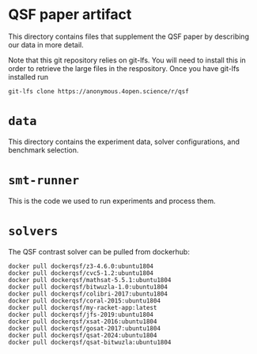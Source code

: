 # QSF paper artifact

This directory contains files that supplement the QSF
paper by describing our data in more detail.

Note that this git repository relies on git-lfs. You will
need to install this in order to retrieve the large files
in the respository. Once you have git-lfs installed run

```
git-lfs clone https://anonymous.4open.science/r/qsf
```

# `data`

This directory contains the experiment data, solver configurations, and benchmark selection.


# `smt-runner`

This is the code we used to run experiments and process them.

# `solvers`

The QSF contrast solver can be pulled from dockerhub:
```
docker pull dockerqsf/z3-4.6.0:ubuntu1804
docker pull dockerqsf/cvc5-1.2:ubuntu1804
docker pull dockerqsf/mathsat-5.5.1:ubuntu1804
docker pull dockerqsf/bitwuzla-1.0:ubuntu1804
docker pull dockerqsf/colibri-2017:ubuntu1804
docker pull dockerqsf/coral-2015:ubuntu1804
docker pull dockerqsf/my-racket-app:latest
docker pull dockerqsf/jfs-2019:ubuntu1804
docker pull dockerqsf/xsat-2016:ubuntu1804
docker pull dockerqsf/gosat-2017:ubuntu1804
docker pull dockerqsf/qsat-2024:ubuntu1804
docker pull dockerqsf/qsat-bitwuzla:ubuntu1804
```